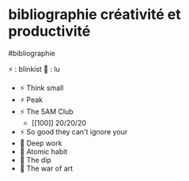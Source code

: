 # bibliographie créativité et productivité
#bibliographie

⚡ : blinkist
📕 : lu

- ⚡ Think small
- ⚡ Peak
- ⚡ The 5AM Club
	- [[100]] 20/20/20
- ⚡ So good they can't ignore your
- 📕 Deep work
- 📕 Atomic habit
- 📕 The dip
- 📕 The war of art